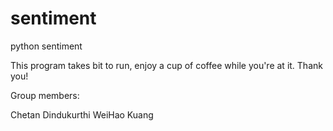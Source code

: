 # sentiment
python sentiment


This program takes bit to run, enjoy a cup of coffee while you're at it. Thank you!

Group members:

Chetan Dindukurthi
WeiHao Kuang
